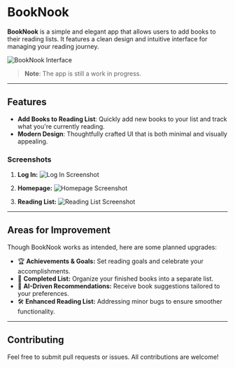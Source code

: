 # BookNook

**BookNook** is a simple and elegant app that allows users to add books to their reading lists. It features a clean design and intuitive interface for managing your reading journey.

![BookNook Interface](./assets/Homepage.png)

> **Note**: The app is still a work in progress.

---

## Features

- **Add Books to Reading List**: Quickly add new books to your list and track what you're currently reading.
- **Modern Design**: Thoughtfully crafted UI that is both minimal and visually appealing. 

### Screenshots

1. **Log In:**
   ![Log In Screenshot](./assets/LoginForm.png)

2. **Homepage:**
   ![Homepage Screenshot](./assets/Homepage.png)

3. **Reading List:**
   ![Reading List Screenshot](./assets/ReadingList.png)

---

## Areas for Improvement

Though BookNook works as intended, here are some planned upgrades:

- 🏆 **Achievements & Goals:** Set reading goals and celebrate your accomplishments.
- 📖 **Completed List:** Organize your finished books into a separate list.
- 🤖 **AI-Driven Recommendations:** Receive book suggestions tailored to your preferences.
- 🛠 **Enhanced Reading List:** Addressing minor bugs to ensure smoother functionality.

---

## Contributing

Feel free to submit pull requests or issues. All contributions are welcome!

